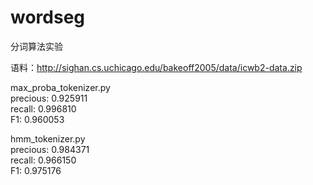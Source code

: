 # wordseg
分词算法实验

语料：http://sighan.cs.uchicago.edu/bakeoff2005/data/icwb2-data.zip

max_proba_tokenizer.py  
precious: 0.925911  
recall: 0.996810  
F1: 0.960053  

hmm_tokenizer.py  
precious: 0.984371  
recall: 0.966150  
F1: 0.975176  


